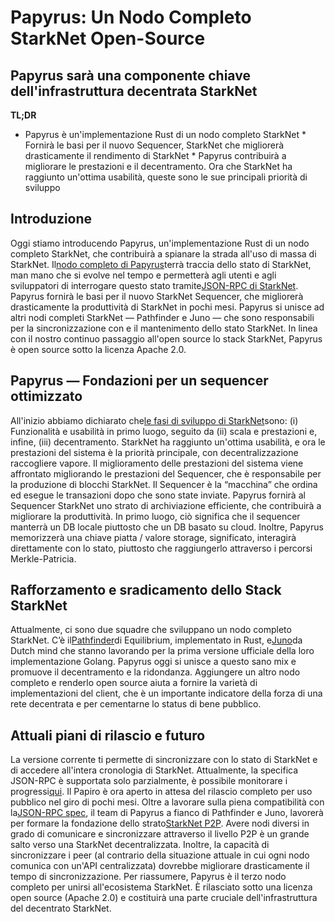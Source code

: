 # Papyrus: Un Nodo Completo StarkNet Open-Source
## Papyrus sarà una componente chiave dell'infrastruttura decentrata StarkNet
**TL;DR**
* Papyrus è un'implementazione Rust di un nodo completo StarkNet * Fornirà le basi per il nuovo Sequencer, StarkNet che migliorerà drasticamente il rendimento di StarkNet * Papyrus contribuirà a migliorare le prestazioni e il decentramento. Ora che StarkNet ha raggiunto un'ottima usabilità, queste sono le sue principali priorità di sviluppo
## Introduzione
Oggi stiamo introducendo Papyrus, un'implementazione Rust di un nodo completo StarkNet, che contribuirà a spianare la strada all'uso di massa di StarkNet. Il[nodo completo di Papyrus](https://github.com/starkware-libs/papyrus)terrà traccia dello stato di StarkNet, man mano che si evolve nel tempo e permetterà agli utenti e agli sviluppatori di interrogare questo stato tramite[JSON-RPC di StarkNet](https://github.com/starkware-libs/starknet-specs/blob/master/api/starknet_api_openrpc.json). Papyrus fornirà le basi per il nuovo StarkNet Sequencer, che migliorerà drasticamente la produttività di StarkNet in pochi mesi. Papyrus si unisce ad altri nodi completi StarkNet — Pathfinder e Juno — che sono responsabili per la sincronizzazione con e il mantenimento dello stato StarkNet. In linea con il nostro continuo passaggio all'open source lo stack StarkNet, Papyrus è open source sotto la licenza Apache 2.0.
## Papyrus — Fondazioni per un sequencer ottimizzato
All'inizio abbiamo dichiarato che[le fasi di sviluppo di StarkNet](https://medium.com/starkware/starknet-on-to-the-next-challenge-96a39de7717)sono: (i) Funzionalità e usabilità in primo luogo, seguito da (ii) scala e prestazioni e, infine, (iii) decentramento. StarkNet ha raggiunto un'ottima usabilità, e ora le prestazioni del sistema è la priorità principale, con decentralizzazione raccogliere vapore. Il miglioramento delle prestazioni del sistema viene affrontato migliorando le prestazioni del Sequencer, che è responsabile per la produzione di blocchi StarkNet. Il Sequencer è la “macchina” che ordina ed esegue le transazioni dopo che sono state inviate. Papyrus fornirà al Sequencer StarkNet uno strato di archiviazione efficiente, che contribuirà a migliorare la produttività. In primo luogo, ciò significa che il sequencer manterrà un DB locale piuttosto che un DB basato su cloud. Inoltre, Papyrus memorizzerà una chiave piatta / valore storage, significato, interagirà direttamente con lo stato, piuttosto che raggiungerlo attraverso i percorsi Merkle-Patricia.
## Rafforzamento e sradicamento dello Stack StarkNet
Attualmente, ci sono due squadre che sviluppano un nodo completo StarkNet. C’è il[Pathfinder](https://github.com/eqlabs/pathfinder)di Equilibrium, implementato in Rust, e[Juno](https://github.com/NethermindEth/juno)da Dutch mind che stanno lavorando per la prima versione ufficiale della loro implementazione Golang. Papyrus oggi si unisce a questo sano mix e promuove il decentramento e la ridondanza. Aggiungere un altro nodo completo e renderlo open source aiuta a fornire la varietà di implementazioni del client, che è un importante indicatore della forza di una rete decentrata e per cementarne lo status di bene pubblico.
## Attuali piani di rilascio e futuro
La versione corrente ti permette di sincronizzare con lo stato di StarkNet e di accedere all'intera cronologia di StarkNet. Attualmente, la specifica JSON-RPC è supportata solo parzialmente, è possibile monitorare i progressi[qui](https://github.com/starkware-libs/papyrus#endpoints). Il Papiro è ora aperto in attesa del rilascio completo per uso pubblico nel giro di pochi mesi. Oltre a lavorare sulla piena compatibilità con la[JSON-RPC spec](https://github.com/starkware-libs/starknet-specs/blob/master/api/starknet_api_openrpc.json), il team di Papyrus a fianco di Pathfinder e Juno, lavorerà per formare la fondazione dello strato[StarkNet P2P](https://github.com/starknet-io/starknet-p2p-specs). Avere nodi diversi in grado di comunicare e sincronizzare attraverso il livello P2P è un grande salto verso una StarkNet decentralizzata. Inoltre, la capacità di sincronizzare i peer (al contrario della situazione attuale in cui ogni nodo comunica con un'API centralizzata) dovrebbe migliorare drasticamente il tempo di sincronizzazione. Per riassumere, Papyrus è il terzo nodo completo per unirsi all'ecosistema StarkNet. È rilasciato sotto una licenza open source (Apache 2.0) e costituirà una parte cruciale dell'infrastruttura del decentrato StarkNet.